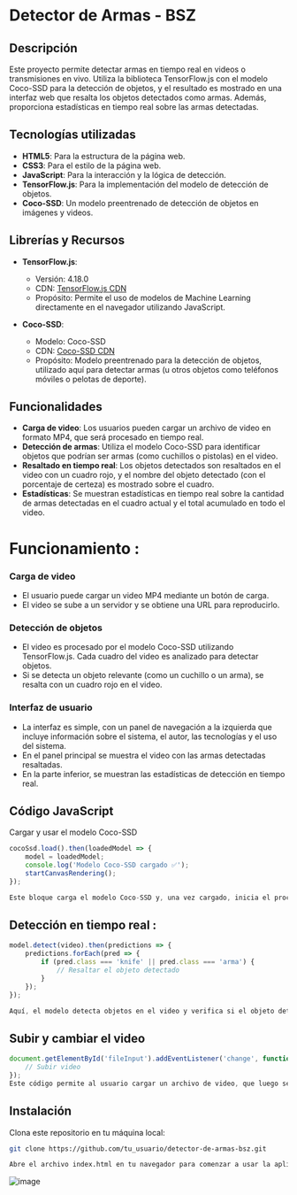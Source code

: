 # Detector de Armas - BSZ

## Descripción
Este proyecto permite detectar armas en tiempo real en videos o transmisiones en vivo. Utiliza la biblioteca TensorFlow.js con el modelo Coco-SSD para la detección de objetos, y el resultado es mostrado en una interfaz web que resalta los objetos detectados como armas. Además, proporciona estadísticas en tiempo real sobre las armas detectadas.

## Tecnologías utilizadas
- **HTML5**: Para la estructura de la página web.
- **CSS3**: Para el estilo de la página web.
- **JavaScript**: Para la interacción y la lógica de detección.
- **TensorFlow.js**: Para la implementación del modelo de detección de objetos.
- **Coco-SSD**: Un modelo preentrenado de detección de objetos en imágenes y videos.

## Librerías y Recursos

- **TensorFlow.js**:
  - Versión: 4.18.0
  - CDN: [TensorFlow.js CDN](https://cdn.jsdelivr.net/npm/@tensorflow/tfjs@4.18.0)
  - Propósito: Permite el uso de modelos de Machine Learning directamente en el navegador utilizando JavaScript.

- **Coco-SSD**:
  - Modelo: Coco-SSD
  - CDN: [Coco-SSD CDN](https://cdn.jsdelivr.net/npm/@tensorflow-models/coco-ssd)
  - Propósito: Modelo preentrenado para la detección de objetos, utilizado aquí para detectar armas (u otros objetos como teléfonos móviles o pelotas de deporte).

## Funcionalidades
- **Carga de video**: Los usuarios pueden cargar un archivo de video en formato MP4, que será procesado en tiempo real.
- **Detección de armas**: Utiliza el modelo Coco-SSD para identificar objetos que podrían ser armas (como cuchillos o pistolas) en el video.
- **Resaltado en tiempo real**: Los objetos detectados son resaltados en el video con un cuadro rojo, y el nombre del objeto detectado (con el porcentaje de certeza) es mostrado sobre el cuadro.
- **Estadísticas**: Se muestran estadísticas en tiempo real sobre la cantidad de armas detectadas en el cuadro actual y el total acumulado en todo el video.

# Funcionamiento :
### Carga de video
- El usuario puede cargar un video MP4 mediante un botón de carga.
- El video se sube a un servidor y se obtiene una URL para reproducirlo.

### Detección de objetos
- El video es procesado por el modelo Coco-SSD utilizando TensorFlow.js. Cada cuadro del video es analizado para detectar objetos.
- Si se detecta un objeto relevante (como un cuchillo o un arma), se resalta con un cuadro rojo en el video.

### Interfaz de usuario
- La interfaz es simple, con un panel de navegación a la izquierda que incluye información sobre el sistema, el autor, las tecnologías y el uso del sistema.
- En el panel principal se muestra el video con las armas detectadas resaltadas.
- En la parte inferior, se muestran las estadísticas de detección en tiempo real.

## Código JavaScript
Cargar y usar el modelo Coco-SSD
```javascript
cocoSsd.load().then(loadedModel => {
    model = loadedModel;
    console.log('Modelo Coco-SSD cargado ✅');
    startCanvasRendering();
});

Este bloque carga el modelo Coco-SSD y, una vez cargado, inicia el procesamiento del video para la detección.
```

## Detección en tiempo real : 
```javascript
model.detect(video).then(predictions => {
    predictions.forEach(pred => {
        if (pred.class === 'knife' || pred.class === 'arma') {
            // Resaltar el objeto detectado
        }
    });
});

Aquí, el modelo detecta objetos en el video y verifica si el objeto detectado es un arma (como un cuchillo). Si es un arma, se dibuja un cuadro alrededor del objeto y se actualizan las estadísticas.
```

## Subir y cambiar el video
```javascript
document.getElementById('fileInput').addEventListener('change', function(e) {
    // Subir video
});
Este código permite al usuario cargar un archivo de video, que luego se sube a un servidor y se usa como fuente para el análisis.
```
## Instalación
Clona este repositorio en tu máquina local:

```bash
git clone https://github.com/tu_usuario/detector-de-armas-bsz.git

Abre el archivo index.html en tu navegador para comenzar a usar la aplicación.
```
![image](https://github.com/user-attachments/assets/407f52ad-6c24-4892-96a9-bdf7459f180e)
